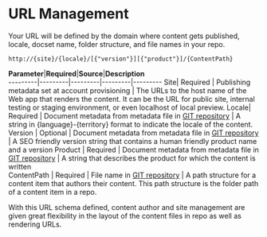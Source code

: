 # URL Management #
Your URL will be defined by the domain where content gets published, locale, docset name,  folder structure, and file names in your repo. 

 `http://{site}/{locale}/[{"version"}][{"product"}]/{ContentPath}`



**Parameter**|**Required**|**Source**|**Description**  
---------|---------|---------|---------|---------
Site| Required | Publishing metadata set at account provisioning | The URLs to the host name of the Web app that renders the content. It can be the URL for public site, internal testing or staging environment, or even localhost of local preview.
Locale| Required | Document metadata from metadata file in [GIT repository](repo-config.md) | A string in {language}-{territory} format to indicate the locale of the content.
Version | Optional | Document metadata from metadata file in [GIT repository](repo-config.md) | A SEO friendly version string that contains a human friendly product name and a version
Product | Required | Document metadata from metadata file in [GIT repository](repo-config.md) | A string that describes the product for which the content is written        
ContentPath | Required | File name in [GIT repository](repo-config.md) | A path structure for a content item that authors their content. This path structure is the folder path of a content item in a repo.


With this URL schema defined, content author and site management are given great flexibility in the layout of the content files in repo as well as rendering URLs. 






